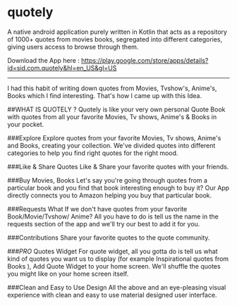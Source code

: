 # quotely
A native android application purely written in Kotlin that acts as a repository of 1000+ quotes from movies books, segregated into different categories, giving users access to browse through them.

Download the App here : https://play.google.com/store/apps/details?id=sid.com.quotely&hl=en_US&gl=US

---

I had this habit of writing down quotes from Movies, Tvshow's, Anime's, Books which I find interesting. That's how I came up with this Idea.

##WHAT IS QUOTELY ?
Quotely is like your very own personal Quote Book with quotes from all your favorite Movies, Tv shows, Anime's & Books in your pocket.

###Explore
Explore quotes from your favorite Movies, Tv shows, Anime's and Books, creating your collection.
We've divided quotes into different categories to help you find right quotes for the right mood.

###Like & Share Quotes
Like & Share your favorite quotes with your friends.

###Buy Movies, Books
Let's say you're going through quotes from a particular book and you find that book interesting enough to buy it?
Our App directly connects you to Amazon helping you buy that particular book.

###Requests
What If we don't have quotes from your favorite Book/Movie/Tvshow/ Anime?
All you have to do is tell us the name in the requests section of the app and we'll try our best to add it for you.

###Contributions
Share your favorite quotes to the quote community.

###*PRO* Quotes Widget
For quote widget, all you gotta do is tell us what kind of quotes you want us to display (for example Inspirational quotes from Books ), Add Quote Widget to your home screen.
We'll shuffle the quotes you might like on your home screen itself.

###Clean and Easy to Use Design
All the above and an eye-pleasing visual experience with clean and easy to use material designed user interface.
